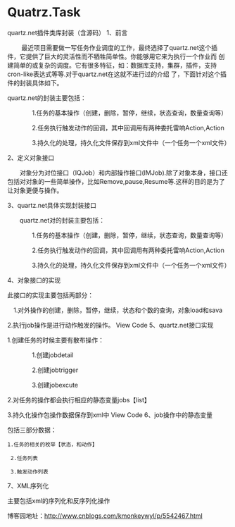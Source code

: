 # Quatrz.Task
 quartz.net插件类库封装（含源码）
1、前言

　 　最近项目需要做一写任务作业调度的工作，最终选择了quartz.net这个插件，它提供了巨大的灵活性而不牺牲简单性。你能够用它来为执行一个作业而 创建简单的或复杂的调度。它有很多特征，如：数据库支持，集群，插件，支持cron-like表达式等等.对于quartz.net在这就不进行过的介绍 了，下面针对这个插件的封装具体如下。

quartz.net的封装主要包括：

　　　　1.任务的基本操作（创建，删除，暂停，继续，状态查询，数量查询等）

 

　　　　2.任务执行触发动作的回调，其中回调用有两种委托雷响Action,Action<IQjob>

 

　　　　3.持久化的处理，持久化文件保存到xml文件中（一个任务一个xml文件）

 
2、定义对象接口

　　对象分为对位接口（IQJob）和内部操作接口(IMJob).除了对象本身，接口还包括对对象的一些简单操作，比如Remove,pause,Resume等.这样的目的是为了让对象更便与操作。


3、quartz.net具体实现封装接口

　　quartz.net对的封装主要包括：

　　　　1.任务的基本操作（创建，删除，暂停，继续，状态查询，数量查询等）

　　　　2.任务执行触发动作的回调，其中回调用有两种委托雷响Action,Action<IQjob>

　　　　3.持久化的处理，持久化文件保存到xml文件中（一个任务一个xml文件）

4、对象接口的实现　

此接口的实现主要包括两部分：

　1.对外操作的创建，删除，暂停，继续，状态和个数的查询，对象load和sava

   2.执行job操作是进行动作触发的操作。
View Code
5、quartz.net接口实现

1.创建任务的时候主要有散布操作：

　　　　1.创建jobdetail

　　　　2.创建jobtrigger

　　　　3.创建jobexcute

2.对任务的操作都会执行相应的静态变量jobs【list<IMJob>】

3.持久化操作包操作数据保存到xml中
View Code
6、job操作中的静态变量

包括三部分数据：

    1.任务的相关的枚举【状态，和动作】

     2.任务列表

     3.触发动作列表

7、XML序列化

主要包括xml的序列化和反序列化操作


博客园地址：http://www.cnblogs.com/kmonkeywyl/p/5542467.html
